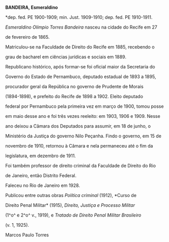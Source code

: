 **BANDEIRA, Esmeraldino**



\*dep. fed. PE 1900-1909; min. Just. 1909-1910; dep. fed. PE 1910-1911.



*Esmeraldino Olímpio Torres Bandeira* nasceu na cidade do Recife em 27

de fevereiro de 1865.



Matriculou-se na Faculdade de Direito do Recife em 1885, recebendo o

grau de bacharel em ciências jurídicas e sociais em 1889.



Republicano histórico, após formar-se foi oficial maior da Secretaria do

Governo do Estado de Pernambuco, deputado estadual de 1893 a 1895,

procurador geral da República no governo de Prudente de Morais

(1894-1898), e prefeito do Recife de 1898 a 1902. Eleito deputado

federal por Pernambuco pela primeira vez em março de 1900, tomou posse

em maio desse ano e foi três vezes reeleito: em 1903, 1906 e 1909. Nesse

ano deixou a Câmara dos Deputados para assumir, em 18 de junho, o

Ministério da Justiça do governo Nilo Peçanha. Findo o governo, em 15 de

novembro de 1910, retornou à Câmara e nela permaneceu até o fim da

legislatura, em dezembro de 1911.



Foi também professor de direito criminal da Faculdade de Direito do Rio

de Janeiro, então Distrito Federal.



Faleceu no Rio de Janeiro em 1928.



Publicou entre outras obras *Política criminal* (1912), *Curso de

Direito Penal Militar* (1915), *Direito, Justiça e Processo Militar*

(1^o^ e 2^o^ v., 1919), e *Tratado de Direito Penal Militar Brasileiro*

(v. 1, 1925).



Marcos Paulo Torres 



